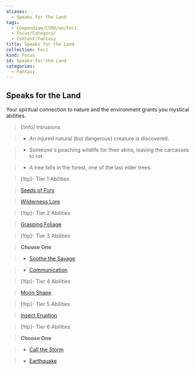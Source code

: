 ```yaml
---
aliases:
  - Speaks for the Land
tags:
  - Compendium/CSRD/en/Foci
  - Focus/Category/
  - Content/Fantasy
title: Speaks for the Land
collection: Foci
kind: Focus
id: Speaks-for-the-Land
categories:
  - Fantasy
---
```

## Speaks for the Land    
Your spiritual connection to nature and the environment grants you mystical abilities.    
  
>[!info] Intrusions    
>- An injured natural (but dangerous) creature is discovered.    
>- Someone's poaching wildlife for their skins, leaving the carcasses to rot.    
>- A tree falls in the forest, one of the last elder trees.    
  
  
>[!tip]- Tier 1 Abilities    
> [Seeds of Fury](Seeds-of-Fury.md)    
> [Wilderness Lore](Wilderness-Lore.md)    
  
  
>[!tip]- Tier 2 Abilities    
> [Grasping Foliage](Grasping-Foliage.md)    
  
  
>[!tip]- Tier 3 Abilities    
> **Choose One**    
>- [Soothe the Savage](Soothe-the-Savage.md)    
>- [Communication](Communication.md)    
  
  
>[!tip]- Tier 4 Abilities    
> [Moon Shape](Moon-Shape.md)    
  
  
>[!tip]- Tier 5 Abilities    
> [Insect Eruption](Insect-Eruption.md)    
  
  
>[!tip]- Tier 6 Abilities    
> **Choose One**    
>- [Call the Storm](Call-the-Storm.md)    
>- [Earthquake](Earthquake.md)
